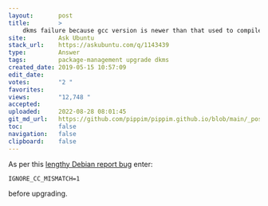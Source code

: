 ```yaml
---
layout:       post
title:        >
    dkms failure because gcc version is newer than that used to compile kernel
site:         Ask Ubuntu
stack_url:    https://askubuntu.com/q/1143439
type:         Answer
tags:         package-management upgrade dkms
created_date: 2019-05-15 10:57:09
edit_date:    
votes:        "2 "
favorites:    
views:        "12,748 "
accepted:     
uploaded:     2022-08-28 08:01:45
git_md_url:   https://github.com/pippim/pippim.github.io/blob/main/_posts/2019/2019-05-15-dkms-failure-because-gcc-version-is-newer-than-that-used-to-compile-kernel.md
toc:          false
navigation:   false
clipboard:    false
---
```


As per this [lengthy Debian report bug][1] enter:

``` 
IGNORE_CC_MISMATCH=1
```

before upgrading.


  [1]: https://bugs.debian.org/cgi-bin/bugreport.cgi?bug=908568

